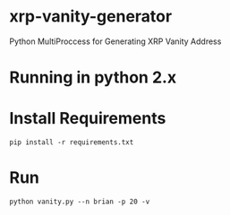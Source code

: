 # xrp-vanity-generator
Python MultiProccess for Generating XRP Vanity Address

# Running in python 2.x

# Install Requirements

```
pip install -r requirements.txt
```

# Run

```
python vanity.py --n brian -p 20 -v
```
